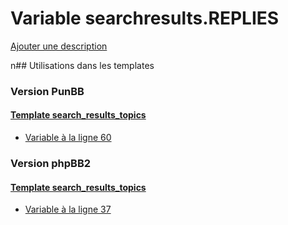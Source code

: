 # Variable searchresults.REPLIES
[Ajouter une description](https://fa-tvars.appspot.com/searchresults.REPLIES)

n## Utilisations dans les templates

### Version PunBB

#### [Template search_results_topics](punbb/search_results_topics.md)
* [Variable à la ligne 60](../punbb/search_results_topics.tpl#L60)

### Version phpBB2

#### [Template search_results_topics](subsilver/search_results_topics.md)
* [Variable à la ligne 37](../subsilver/search_results_topics.tpl#L37)